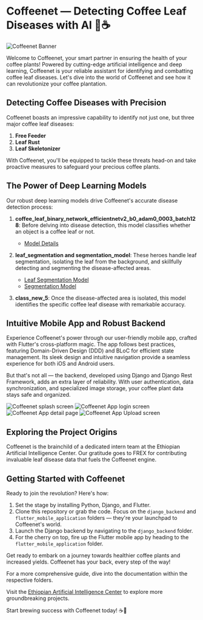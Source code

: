 # Coffeenet — Detecting Coffee Leaf Diseases with AI 🌿☕

![Coffeenet Banner](https://github.com/habib-gm/coffeenet-total/blob/master/Assets/coffeenet.png)

Welcome to Coffeenet, your smart partner in ensuring the health of your coffee plants! Powered by cutting-edge artificial intelligence and deep learning, Coffeenet is your reliable assistant for identifying and combatting coffee leaf diseases. Let's dive into the world of Coffeenet and see how it can revolutionize your coffee plantation.

## Detecting Coffee Diseases with Precision

Coffeenet boasts an impressive capability to identify not just one, but three major coffee leaf diseases:

1. **Free Feeder**
2. **Leaf Rust**
3. **Leaf Skeletonizer**

With Coffeenet, you'll be equipped to tackle these threats head-on and take proactive measures to safeguard your precious coffee plants.

## The Power of Deep Learning Models

Our robust deep learning models drive Coffeenet's accurate disease detection process:

1. **coffee_leaf_binary_network_efficientnetv2_b0_adam0_0003_batch128**: Before delving into disease detection, this model classifies whether an object is a coffee leaf or not.
   - [Model Details](machine_learning_models/coffee_leaf_binary_network_efficientnetv2_b0_adam0_0003_batch128.tflite)

2. **leaf_segmentation and segmentation_model**: These heroes handle leaf segmentation, isolating the leaf from the background, and skillfully detecting and segmenting the disease-affected areas.
   - [Leaf Segmentation Model](machine_learning_models/leaf_segmentation.h5)
   - [Segmentation Model](machine_learning_models/segmentation_model.h5)

3. **class_new_5**: Once the disease-affected area is isolated, this model identifies the specific coffee leaf disease with remarkable accuracy.

## Intuitive Mobile App and Robust Backend

Experience Coffeenet's power through our user-friendly mobile app, crafted with Flutter's cross-platform magic. The app follows best practices, featuring Domain-Driven Design (DDD) and BLoC for efficient state management. Its sleek design and intuitive navigation provide a seamless experience for both iOS and Android users.

But that's not all — the backend, developed using Django and Django Rest Framework, adds an extra layer of reliability. With user authentication, data synchronization, and specialized image storage, your coffee plant data stays safe and organized.

![Coffeenet splash screen](https://github.com/habib-gm/coffeenet-total/blob/master/Assets/splash%20screen.jpg)
![Coffeenet App login screen](https://github.com/habib-gm/coffeenet-total/blob/master/Assets/login%20screen.jpg)
![Coffeenet App detail page](https://github.com/habib-gm/coffeenet-total/blob/master/Assets/detail%20page.PNG)
![Coffeenet App Upload screen](https://github.com/habib-gm/coffeenet-total/blob/master/Assets/uploading.PNG)

## Exploring the Project Origins

Coffeenet is the brainchild of a dedicated intern team at the Ethiopian Artificial Intelligence Center. Our gratitude goes to FREX for contributing invaluable leaf disease data that fuels the Coffeenet engine.

## Getting Started with Coffeenet

Ready to join the revolution? Here's how:

1. Set the stage by installing Python, Django, and Flutter.
2. Clone this repository or grab the code. Focus on the `django_backend` and `flutter_mobile_application` folders — they're your launchpad to Coffeenet's world.
3. Launch the Django backend by navigating to the `django_backend` folder.
4. For the cherry on top, fire up the Flutter mobile app by heading to the `flutter_mobile_application` folder.

Get ready to embark on a journey towards healthier coffee plants and increased yields. Coffeenet has your back, every step of the way!

For a more comprehensive guide, dive into the documentation within the respective folders.

Visit the [Ethiopian Artificial Intelligence Center](http://www.aii.et/) to explore more groundbreaking projects.

Start brewing success with Coffeenet today! ☕🌱
